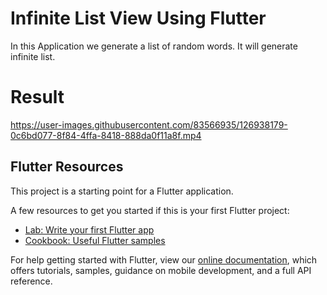 # Infinite List View Using Flutter

In this Application we generate a list of random words. It will generate infinite list.

# Result 



https://user-images.githubusercontent.com/83566935/126938179-0c6bd077-8f84-4ffa-8418-888da0f11a8f.mp4





## Flutter Resources

This project is a starting point for a Flutter application.

A few resources to get you started if this is your first Flutter project:

- [Lab: Write your first Flutter app](https://flutter.dev/docs/get-started/codelab)
- [Cookbook: Useful Flutter samples](https://flutter.dev/docs/cookbook)

For help getting started with Flutter, view our
[online documentation](https://flutter.dev/docs), which offers tutorials,
samples, guidance on mobile development, and a full API reference.
